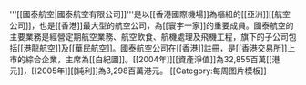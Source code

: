 '''[[國泰航空|國泰航空有限公司]]'''是以[[香港國際機場]]為樞紐的[[亞洲]][[航空公司]]，也是[[香港]]最大型的航空公司，為[[寰宇一家]]的重要成員。國泰航空的主要業務是經營定期航空業務、航空飲食、航機處理及飛機工程，旗下的子公司包括[[港龍航空]]及[[華民航空]]。國泰航空公司在[[香港]]註冊，是[[香港交易所]]上市的綜合企業，主席為[[白紀圖]]。[[2004年]][[資產淨值]]為32,855百萬[[港元]]，[[2005年]][[純利]]為3,298百萬港元。
<noinclude>[[Category:每周图片模板]]</noinclude>